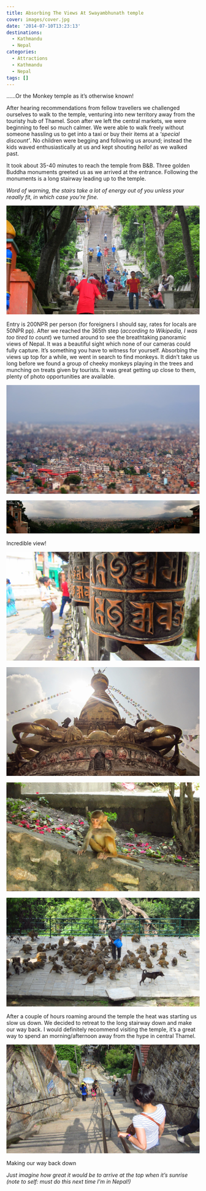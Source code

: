 ```yaml
---
title: Absorbing The Views At Swayambhunath temple
cover: images/cover.jpg
date: '2014-07-10T13:23:13'
destinations:
  - Kathmandu
  - Nepal
categories:
  - Attractions
  - Kathmandu
  - Nepal
tags: []
---
```

……Or the Monkey temple as it’s otherwise known!

After hearing recommendations from fellow travellers we challenged ourselves to walk to the temple, venturing into new territory away from the touristy hub of Thamel. Soon after we left the central markets, we were beginning to feel so much calmer. We were able to walk freely without someone hassling us to get into a taxi or buy their items at a _‘special discount’_. No children were begging and following us around; instead the kids waved enthusiastically at us and kept shouting _hello!_ as we walked past.

It took about 35-40 minutes to reach the temple from B&B. Three golden Buddha monuments greeted us as we arrived at the entrance. Following the monuments is a long stairway leading up to the temple.

_Word of warning, the stairs take a lot of energy out of you unless your reaally fit, in which case you’re fine._

![](images/IMG_2423-ERASER.jpg)

Entry is 200NPR per person (for foreigners I should say, rates for locals are 50NPR pp). After we reached the 365th step (_according to Wikipedia, I was too tired to count_) we turned around to see the breathtaking panoramic views of Nepal. It was a beautiful sight which none of our cameras could fully capture. It’s something you have to witness for yourself. Absorbing the views up top for a while, we went in search to find monkeys. It didn’t take us long before we found a group of cheeky monkeys playing in the trees and munching on treats given by tourists. It was great getting up close to them, plenty of photo opportunities are available.

![](images/16560843787_deff087157_k_d.jpg)

![](images/PANO_20140710_135813.jpg)

Incredible view!

![](images/IMG_2855.jpg)

![](images/IMG_2874.jpg)

![](images/IMG_2816.jpg)

![](images/16767789355_c4895bfe9d_k_d.jpg)

After a couple of hours roaming around the temple the heat was starting us slow us down. We decided to retreat to the long stairway down and make our way back. I would definitely recommend visiting the temple, it’s a great way to spend an morning/afternoon away from the hype in central Thamel.

![](images/IMG_2875.jpg)

Making our way back down

_Just imagine how great it would be to arrive at the top when it’s sunrise (note to self: must do this next time I’m in Nepal!)_
